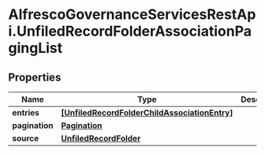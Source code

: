 # AlfrescoGovernanceServicesRestApi.UnfiledRecordFolderAssociationPagingList

## Properties
Name | Type | Description | Notes
------------ | ------------- | ------------- | -------------
**entries** | [**[UnfiledRecordFolderChildAssociationEntry]**](UnfiledRecordFolderChildAssociationEntry.md) |  | [optional] 
**pagination** | [**Pagination**](Pagination.md) |  | [optional] 
**source** | [**UnfiledRecordFolder**](UnfiledRecordFolder.md) |  | [optional] 


